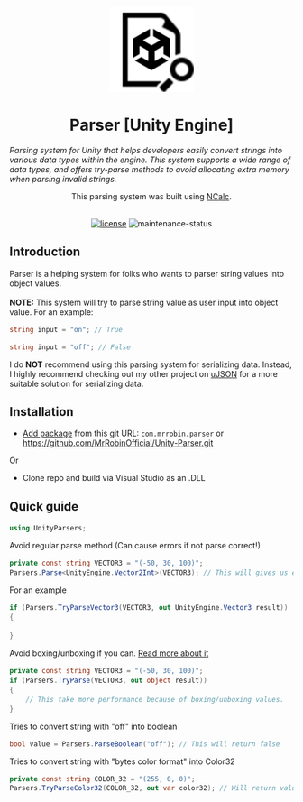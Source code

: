 <!-- markdownlint-disable-next-line -->
<p align="center">
  <a href="#" rel="noopener" target="_blank"><img width="150" src="Resources/UnityParser_128x128.png" alt="Parser logo"></a>
</p>

<h1 align="center">Parser [Unity Engine]</h1>

*Parsing system for Unity that helps developers easily convert strings into various data types within the engine. This system supports a wide range of data types, and offers try-parse methods to avoid allocating extra memory when parsing invalid strings.*

<div align="center">

This parsing system was built using [NCalc](https://github.com/ncalc/ncalc).<br><br>

[![license](https://img.shields.io/badge/license-MIT-blue.svg)](https://github.com/mrrobinofficial/unity-parser/blob/HEAD/LICENSE.txt)
![maintenance-status](https://img.shields.io/badge/maintenance-as--is-yellow.svg)

</div>

## Introduction

Parser is a helping system for folks who wants to parser string values into object values.<br><br>
**NOTE:** This system will try to parse string value as user input into object value.
For an example:

```c#
string input = "on"; // True
```

```c#
string input = "off"; // False
```

I do **NOT** recommend using this parsing system for serializing data. Instead, I highly recommend checking out my other project on [uJSON](https://github.com/MrRobinOfficial/Unity-JSON) for a more suitable solution for serializing data.

## Installation

* [Add package](https://docs.unity3d.com/Manual/upm-ui-giturl.html) from this git URL: ```com.mrrobin.parser``` or https://github.com/MrRobinOfficial/Unity-Parser.git

Or

* Clone repo and build via Visual Studio as an .DLL

## Quick guide

```c#
using UnityParsers;
```
Avoid regular parse method (Can cause errors if not parse correct!)
```c#
private const string VECTOR3 = "(-50, 30, 100)";
Parsers.Parse<UnityEngine.Vector2Int>(VECTOR3); // This will gives us error! Use TryParse instead for error-proud solution!
```
For an example
```c#
if (Parsers.TryParseVector3(VECTOR3, out UnityEngine.Vector3 result))
{

}

```
Avoid boxing/unboxing if you can. [Read more about it](https://docs.microsoft.com/en-us/dotnet/csharp/programming-guide/types/boxing-and-unboxing)
```c#
private const string VECTOR3 = "(-50, 30, 100)";
if (Parsers.TryParse(VECTOR3, out object result))
{
    // This take more performance because of boxing/unboxing values.
}
```
Tries to convert string with "off" into boolean
```c#
bool value = Parsers.ParseBoolean("off"); // This will return false
```
Tries to convert string with "bytes color format" into Color32
```c#
private const string COLOR_32 = "(255, 0, 0)";
Parsers.TryParseColor32(COLOR_32, out var color32); // Will return value as Color32
```
